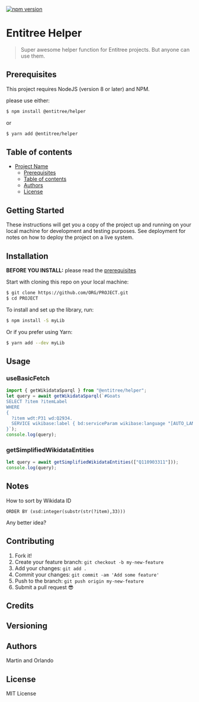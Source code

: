 [![npm version](https://badge.fury.io/js/@entitree%2Fhelper.svg)](https://badge.fury.io/js/@entitree%2Fhelper)

# Entitree Helper

> Super awesome helper function for Entitree projects. But anyone can use them.

## Prerequisites

This project requires NodeJS (version 8 or later) and NPM.

please use either:

```sh
$ npm install @entitree/helper
```

or

```sh
$ yarn add @entitree/helper
```

## Table of contents

- [Project Name](#project-name)
  - [Prerequisites](#prerequisites)
  - [Table of contents](#table-of-contents)
  - [Authors](#authors)
  - [License](#license)

## Getting Started

These instructions will get you a copy of the project up and running on your local machine for development and testing purposes. See deployment for notes on how to deploy the project on a live system.

## Installation

**BEFORE YOU INSTALL:** please read the [prerequisites](#prerequisites)

Start with cloning this repo on your local machine:

```sh
$ git clone https://github.com/ORG/PROJECT.git
$ cd PROJECT
```

To install and set up the library, run:

```sh
$ npm install -S myLib
```

Or if you prefer using Yarn:

```sh
$ yarn add --dev myLib
```

## Usage

### useBasicFetch

```ts
import { getWikidataSparql } from "@entitree/helper";
let query = await getWikidataSparql(`#Goats
SELECT ?item ?itemLabel 
WHERE 
{
  ?item wdt:P31 wd:Q2934.
  SERVICE wikibase:label { bd:serviceParam wikibase:language "[AUTO_LANGUAGE],en". }
}`);
console.log(query);
```

### getSimplifiedWikidataEntities

```ts
let query = await getSimplifiedWikidataEntities(["Q110903311"]));
console.log(query);
```

## Notes

How to sort by Wikidata ID

```
ORDER BY (xsd:integer(substr(str(?item),33)))
```

Any better idea?

## Contributing

<!-- Please read [CONTRIBUTING.md](CONTRIBUTING.md) for details on our code of conduct, and the process for submitting pull requests to us. -->

1.  Fork it!
2.  Create your feature branch: `git checkout -b my-new-feature`
3.  Add your changes: `git add .`
4.  Commit your changes: `git commit -am 'Add some feature'`
5.  Push to the branch: `git push origin my-new-feature`
6.  Submit a pull request :sunglasses:

## Credits

## Versioning

## Authors

Martin and Orlando

## License

MIT License
